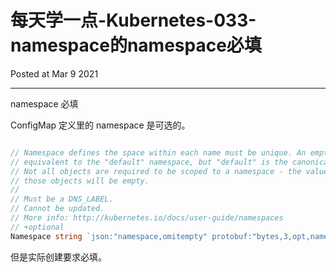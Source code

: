 # 每天学一点-Kubernetes-033-namespace的namespace必填

Posted at Mar 9 2021

---

namespace 必填

ConfigMap 定义里的 namespace 是可选的。

```go

// Namespace defines the space within each name must be unique. An empty namespace is
// equivalent to the "default" namespace, but "default" is the canonical representation.
// Not all objects are required to be scoped to a namespace - the value of this field for
// those objects will be empty.
//
// Must be a DNS_LABEL.
// Cannot be updated.
// More info: http://kubernetes.io/docs/user-guide/namespaces
// +optional
Namespace string `json:"namespace,omitempty" protobuf:"bytes,3,opt,name=namespace"`
```

但是实际创建要求必填。
